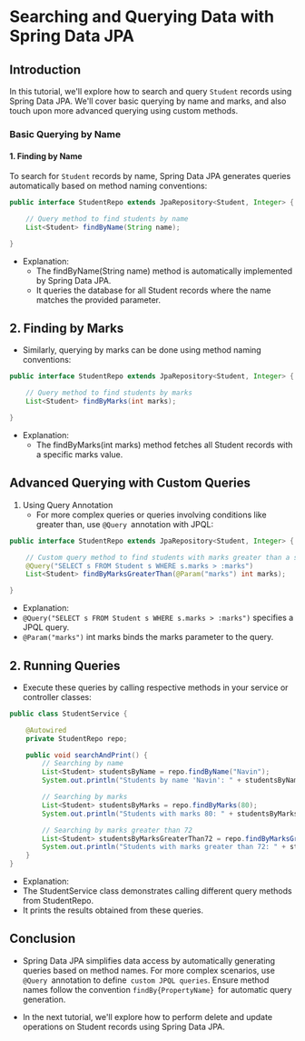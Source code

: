 # Searching and Querying Data with Spring Data JPA

## Introduction

In this tutorial, we'll explore how to search and query `Student` records using Spring Data JPA. We'll cover basic querying by name and marks, and also touch upon more advanced querying using custom methods.

### Basic Querying by Name

#### 1. Finding by Name

To search for `Student` records by name, Spring Data JPA generates queries automatically based on method naming conventions:

```java
public interface StudentRepo extends JpaRepository<Student, Integer> {

    // Query method to find students by name
    List<Student> findByName(String name);

}
```

- Explanation:
  - The findByName(String name) method is automatically implemented by Spring Data JPA.
  - It queries the database for all Student records where the name matches the provided parameter.

## 2. Finding by Marks

- Similarly, querying by marks can be done using method naming conventions:

```java
public interface StudentRepo extends JpaRepository<Student, Integer> {

    // Query method to find students by marks
    List<Student> findByMarks(int marks);

}
```

- Explanation:
  - The findByMarks(int marks) method fetches all Student records with a specific marks value.

## Advanced Querying with Custom Queries

1.  Using Query Annotation
    - For more complex queries or queries involving conditions like greater than, use `@Query `annotation with JPQL:

```java
public interface StudentRepo extends JpaRepository<Student, Integer> {

    // Custom query method to find students with marks greater than a specified value
    @Query("SELECT s FROM Student s WHERE s.marks > :marks")
    List<Student> findByMarksGreaterThan(@Param("marks") int marks);

}
```

- Explanation:
- `@Query("SELECT s FROM Student s WHERE s.marks > :marks")` specifies a JPQL query.
- `@Param("marks")` int marks binds the marks parameter to the query.

## 2. Running Queries

- Execute these queries by calling respective methods in your service or controller classes:

```java
public class StudentService {

    @Autowired
    private StudentRepo repo;

    public void searchAndPrint() {
        // Searching by name
        List<Student> studentsByName = repo.findByName("Navin");
        System.out.println("Students by name 'Navin': " + studentsByName);

        // Searching by marks
        List<Student> studentsByMarks = repo.findByMarks(80);
        System.out.println("Students with marks 80: " + studentsByMarks);

        // Searching by marks greater than 72
        List<Student> studentsByMarksGreaterThan72 = repo.findByMarksGreaterThan(72);
        System.out.println("Students with marks greater than 72: " + studentsByMarksGreaterThan72);
    }
}
```

- Explanation:
- The StudentService class demonstrates calling different query methods from StudentRepo.
- It prints the results obtained from these queries.

## Conclusion

- Spring Data JPA simplifies data access by automatically generating queries based on method names. For more complex scenarios, use `@Query `annotation to define` custom JPQL queries`. Ensure method names follow the convention `findBy{PropertyName} `for automatic query generation.

- In the next tutorial, we'll explore how to perform delete and update operations on Student records using Spring Data JPA.

